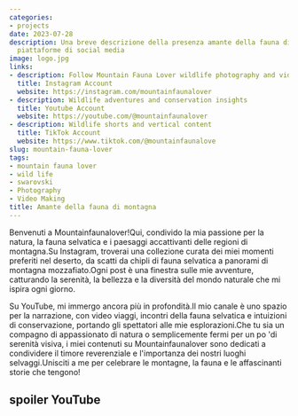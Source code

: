 ```yaml
---
categories:
- projects
date: 2023-07-28
description: Una breve descrizione della presenza amante della fauna di montagna su
  piattaforme di social media
image: logo.jpg
links:
- description: Follow Mountain Fauna Lover wildlife photography and videos
  title: Instagram Account
  website: https://instagram.com/mountainfaunalover
- description: Wildlife adventures and conservation insights
  title: Youtube Account
  website: https://youtube.com/@mountainfaunalover
- description: Wildlife shorts and vertical content
  title: TikTok Account
  website: https://www.tiktok.com/@mountainfaunalove
slug: mountain-fauna-lover
tags:
- mountain fauna lover
- wild life
- swarovski
- Photography
- Video Making
title: Amante della fauna di montagna
---
```


<!-- hash: 06bbeeb9219c -->
Benvenuti a Mountainfaunalover!Qui, condivido la mia passione per la natura, la fauna selvatica e i paesaggi accattivanti delle regioni di montagna.Su Instagram, troverai una collezione curata dei miei momenti preferiti nel deserto, da scatti da chipli di fauna selvatica a panorami di montagna mozzafiato.Ogni post è una finestra sulle mie avventure, catturando la serenità, la bellezza e la diversità del mondo naturale che mi ispira ogni giorno.

Su YouTube, mi immergo ancora più in profondità.Il mio canale è uno spazio per la narrazione, con video viaggi, incontri della fauna selvatica e intuizioni di conservazione, portando gli spettatori alle mie esplorazioni.Che tu sia un compagno di appassionato di natura o semplicemente fermi per un po 'di serenità visiva, i miei contenuti su Mountainfaunalover sono dedicati a condividere il timore reverenziale e l'importanza dei nostri luoghi selvaggi.Unisciti a me per celebrare le montagne, la fauna e le affascinanti storie che tengono!

## spoiler YouTube

